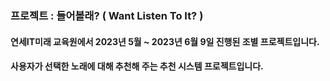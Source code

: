 ### 프로젝트 : 들어볼래? ( Want Listen To It? )

#### 연세IT미래 교육원에서 2023년 5월  ~ 2023년 6월 9일 진행된 조별 프로젝트입니다.

#### 사용자가 선택한 노래에 대해 추천해 주는 추천 시스템 프로젝트입니다.


